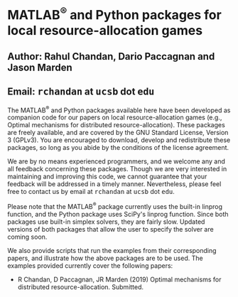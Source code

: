 # MATLAB<sup>®</sup> and Python packages for local resource-allocation games
## Author: Rahul Chandan, Dario Paccagnan and Jason Marden
## Email: <tt>rchandan</tt> at <tt>ucsb</tt> dot <tt>edu</tt>

The MATLAB<sup>®</sup> and Python packages available here have been developed as companion code for our papers on local resource-allocation games (e.g., Optimal mechanisms for distributed resource-allocation). These packages are freely available, and are covered by the GNU Standard License, Version 3 (GPLv3). You are encouraged to download, develop and redistribute these packages, so long as you abide by the conditions of the license agreement.

We are by no means experienced programmers, and we welcome any and all feedback concerning these packages. Though we are very interested in maintaining and improving this code, we cannot guarantee that your feedback will be addressed in a timely manner. Nevertheless, please feel free to contact us by email at <tt>rchandan</tt> at <tt>ucsb</tt> dot <tt>edu</tt>.

Please note that the MATLAB<sup>®</sup> package currently uses the built-in linprog function, and the Python package uses SciPy's linprog function. Since both packages use built-in simplex solvers, they are fairly slow. Updated versions of both packages that allow the user to specify the solver are coming soon. 

We also provide scripts that run the examples from their corresponding papers, and illustrate how the above packages are to be used. The examples provided currently cover the following papers:

- R Chandan, D Paccagnan, JR Marden (2019) Optimal mechanisms for distributed resource-allocation. Submitted.
